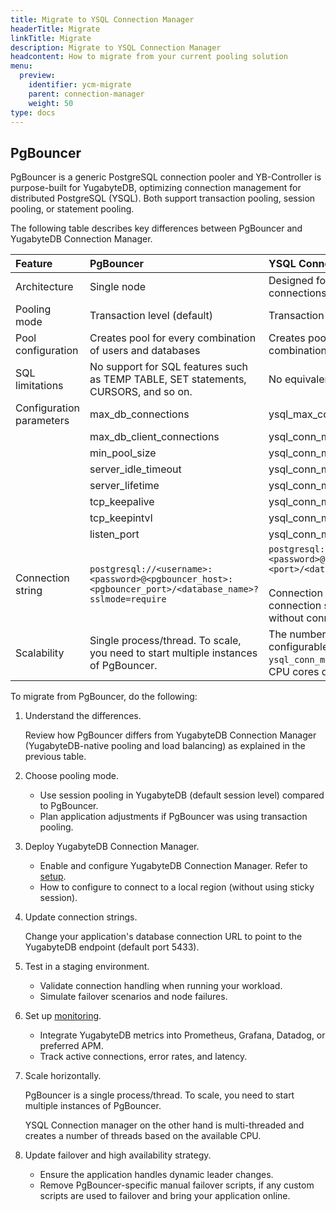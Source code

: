 ```yaml
---
title: Migrate to YSQL Connection Manager
headerTitle: Migrate
linkTitle: Migrate
description: Migrate to YSQL Connection Manager
headcontent: How to migrate from your current pooling solution
menu:
  preview:
    identifier: ycm-migrate
    parent: connection-manager
    weight: 50
type: docs
---
```


## PgBouncer

PgBouncer is a generic PostgreSQL connection pooler and YB-Controller is purpose-built for YugabyteDB, optimizing connection management for distributed PostgreSQL (YSQL). Both support transaction pooling, session pooling, or statement pooling.

The following table describes key differences between PgBouncer and YugabyteDB Connection Manager.

| Feature | PgBouncer | YSQL Connection Manager |
| :--- | :--- | :--- |
| Architecture | Single node | Designed for distributed multi-node connections |
| Pooling mode | Transaction level (default) | Transaction level only |
| Pool configuration | Creates pool for every combination of users and databases | Creates pool for every (user,db) combination |
| SQL limitations | No support for SQL features such as TEMP TABLE, SET statements, CURSORS, and so on. | No equivalent limitations. |
| Configuration parameters | max_db_connections | ysql_max_connections (core database flag) |
| | max_db_client_connections | ysql_conn_mgr_max_client_connections |
| | min_pool_size | ysql_conn_mgr_min_conns_per_db |
| | server_idle_timeout | ysql_conn_mgr_idle_time |
| | server_lifetime | ysql_conn_mgr_server_lifetime |
| | tcp_keepalive | ysql_conn_mgr_tcp_keepalive |
| | tcp_keepintvl | ysql_conn_mgr_tcp_keepalive_keep_interval |
| | listen_port | ysql_conn_mgr_port |
| Connection string | `postgresql://<username>:<password>@<pgbouncer_host>:<pgbouncer_port>/<database_name>?sslmode=require` | `postgresql://<username>:<password>@<host>:<port>/<database_name>?sslmode=require`<br><br>Connection Manager remains transparent, connection string (by default) is same as without connection manager enabled. |
| Scalability | Single process/thread. To scale, you need to start multiple instances of PgBouncer. | The number of threads for multiplexing is configurable using `ysql_conn_mgr_worker_threads` (default is CPU cores divided by 2). |

To migrate from PgBouncer, do the following:

1. Understand the differences.

    Review how PgBouncer differs from YugabyteDB Connection Manager (YugabyteDB-native pooling and load balancing) as explained in the previous table.

1. Choose pooling mode.

    - Use session pooling in YugabyteDB (default session level) compared to PgBouncer.
    - Plan application adjustments if PgBouncer was using transaction pooling.

1. Deploy YugabyteDB Connection Manager.

    - Enable and configure YugabyteDB Connection Manager. Refer to [setup](../ycm-setup/).
    - How to configure to connect to a local region (without using sticky session).

1. Update connection strings.

    Change your application's database connection URL to point to the YugabyteDB endpoint (default port 5433).

1. Test in a staging environment.

    - Validate connection handling when running your workload.
    - Simulate failover scenarios and node failures.

1. Set up [monitoring](../ycm-monitor/).

    - Integrate YugabyteDB metrics into Prometheus, Grafana, Datadog, or preferred APM.
    - Track active connections, error rates, and latency.

1. Scale horizontally.

    PgBouncer is a single process/thread. To scale, you need to start multiple instances of PgBouncer.

    YSQL Connection manager on the other hand is multi-threaded and creates a number of threads based on the available CPU.

1. Update failover and high availability strategy.

    - Ensure the application handles dynamic leader changes.
    - Remove PgBouncer-specific manual failover scripts, if any custom scripts are used to failover and bring your application online.

<!-- ## HikariPool -->
